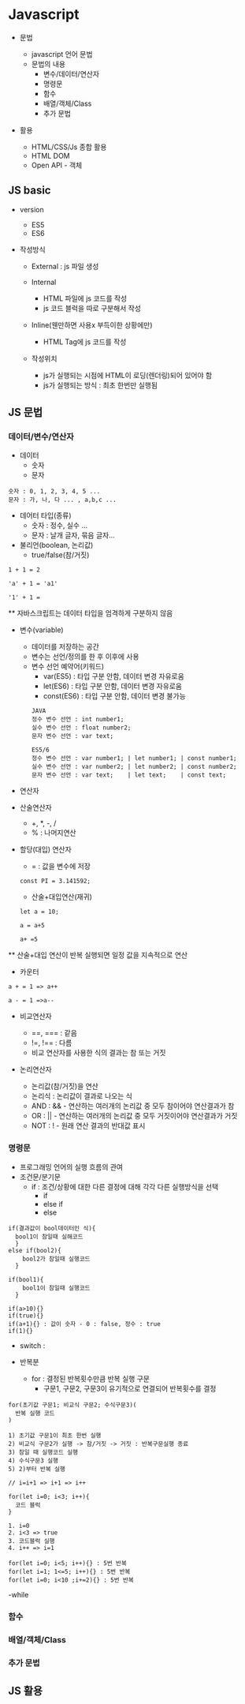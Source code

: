 # Javascript

- 문법
  - javascript 언어 문법
  - 문법의 내용
    - 변수/데이터/연산자
    - 명령문
    - 함수
    - 배열/객체/Class
    - 추가 문법

- 활용
  - HTML/CSS/Js 종합 활용
  - HTML DOM
  - Open API - 객체

## JS basic

- version
  - ES5
  - ES6

- 작성방식
  - External : js 파일 생성
  - Internal
    - HTML 파일에 js 코드를 작성
    - js 코드 블럭을 따로 구분해서 작성
  - Inline(웬만하면 사용x 부득이한 상황에만)
    - HTML Tag에 js 코드를 작성

  - 작성위치
    - js가 실행되는 시점에 HTML이 로딩(렌더링)되어 있어야 함 
    - js가 실행되는 방식 : 최초 한번만 실행됨

## JS 문법
   
  ### 데이터/변수/연산자

  - 데이터
    - 숫자
    - 문자
```
숫자 : 0, 1, 2, 3, 4, 5 ...
문자 : 가, 나, 다 ... , a,b,c ...
```
- 데어터 타입(종류)
  - 숫자 : 정수, 실수 ...
  - 문자 : 날개 글자, 묶음 글자...
- 불리언(boolean, 논리값)
  - true/false(참/거짓)
```
1 + 1 = 2

'a' + 1 = 'a1'

'1' + 1 =
```

** 자바스크립트는 데이터 타입을 엄격하게 구분하지 않음

- 변수(variable)
  - 데이터를 저장하는 공간
  - 변수는 선언/정의를 한 후 이후에 사용
  - 변수 선언 예약어(키워드)
    - var(ES5) : 타입 구분 안함, 데이터 변경 자유로움
    - let(ES6) : 타입 구분 안함, 데이터 변경 자유로움
    - const(ES6) : 타입 구분 안함, 데이터 변경 불가능
    ```
    JAVA
    정수 변수 선언 : int number1;
    실수 변수 선언 : float number2;
    문자 변수 선언 : var text;

    ES5/6
    정수 변수 선언 : var number1; | let number1; | const number1;
    실수 변수 선언 : var number2; | let number2; | const number2;
    문자 변수 선언 : var text;    | let text;    | const text;
    ```

- 연산자

- 산술연산자
  - +, *, -, /
  - % : 나머지연산

- 할당(대입) 연산자
  - = : 값을 변수에 저장
  ```
  const PI = 3.141592;
  ```
  - 산술+대입연산(재귀)
  ```
  let a = 10;

  a = a+5

  a+ =5
  ```
** 산술+대입 연산이 반복 실행되면 일정 값을 지속적으로 연산


- 카운터

```
a + = 1 => a++

a - = 1 =>a--
```

- 비교연산자
  - ==, === : 같음
  - !=, !== : 다름
  - 비교 연산자를 사용한 식의 결과는 참 또는 거짓

- 논리연산자
  - 논리값(참/거짓)을 연산
  - 논리식 : 논리값이 결과로 나오는 식
  - AND : && - 연산하는 여러개의 논리값 중 모두 참이어야 연산결과가 참
  - OR : || - 연산하는 여러개의 논리값 중 모두 거짓이어야 연산결과가 거짓
  - NOT : ! - 원래 연산 결과의 반대값 표시




### 명령문

- 프로그래밍 언어의 실행 흐름의 관여
- 조건문/분기문
  - if : 조건/상황에 대한 다른 결정에 대해 각각 다른 실행방식을 선택
    - if
    - else if
    - else
```
if(결과값이 bool데이터인 식){
  bool1이 참일때 실해코드
  }
else if(bool2){
    bool2가 참일때 실행코드
  }

if(bool1){
    bool1이 참일때 실행코드
  }

```
```
if(a>10){}
if(true){}
if(a+1){} : 값이 숫자 - 0 : false, 정수 : true
if(1){}
```
  - switch : 

- 반복분
  - for : 결정된 반복횟수만큼 반복 실행 구문
    - 구문1, 구문2, 구문3이 유기적으로 연결되어 반복횟수를 결정
```
for(초기값 구문1; 비교식 구문2; 수식구문3)(
  반복 실행 코드
)

1) 초기값 구문1이 최초 한번 실행
2) 비교식 구문2가 실행 -> 참/거짓 -> 거짓 : 반복구문실행 종료
3) 참일 때 실행코드 실행
4) 수식구문3 실행
5) 2)부터 반복 실행
```

```
// i=i+1 => i+1 => i++

for(let i=0; i<3; i++){ 
  코드 블럭
}

1. i=0
2. i<3 => true
3. 코드블럭 실행
4. i++ => i=1
```

```
for(let i=0; i<5; i++){} : 5번 반복
for(let i=1; 1<=5; i++){} : 5번 반복
for(let i=0; i<10 ;i+=2){} : 5번 반복
```

  -while


### 함수

### 배열/객체/Class

### 추가 문법

## JS 활용